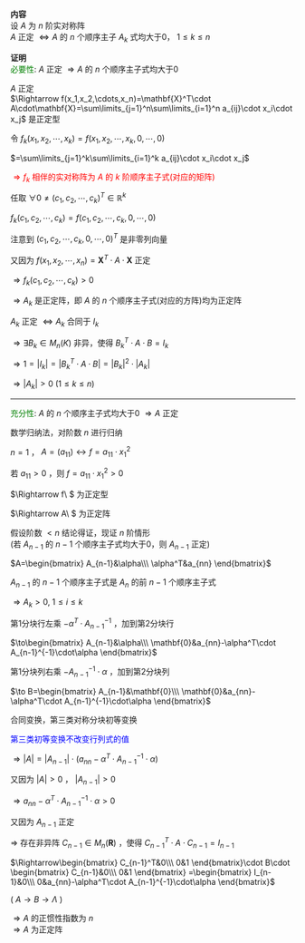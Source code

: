 **内容**  
设 $A$ 为 $n$ 阶实对称阵  
 $A$ 正定 $\Leftrightarrow A$ 的 $n$ 个顺序主子 $A_k$ 式均大于0， $1\le k\le n$  
  
**证明**  
<font color=green>必要性</font>:  $A$ 正定 $\Rightarrow A$ 的 $n$ 个顺序主子式均大于0  
  
 $A$ 正定  
 $\Rightarrow f(x_1,x_2,\cdots,x_n)=\mathbf{X}^T\cdot A\cdot\mathbf{X}=\sum\limits_{j=1}^n\sum\limits_{i=1}^n a_{ij}\cdot x_i\cdot x_j$ 是正定型  
  
令 $f_k(x_1,x_2,\cdots,x_k)=f(x_1,x_2,\cdots,x_k,0,\cdots,0)$  
  
 $=\sum\limits_{j=1}^k\sum\limits_{i=1}^k a_{ij}\cdot x_i\cdot x_j$  
  
<font color=red> $\Rightarrow f_k$ 相伴的实对称阵为 $A$ 的 $k$ 阶顺序主子式(对应的矩阵)</font>  
  
任取 $\forall0\neq(c_1,c_2,\cdots,c_k)^T\in\mathbb{R}^k$  
  
 $f_k(c_1,c_2,\cdots,c_k)=f(c_1,c_2,\cdots,c_k,0,\cdots,0)$  
  
注意到 $(c_1,c_2,\cdots,c_k,0,\cdots,0)^T$ 是非零列向量  
  
又因为 $f(x_1,x_2,\cdots,x_n)=\mathbf{X}^T\cdot A\cdot\mathbf{X}$ 正定  
  
 $\Rightarrow f_k(c_1,c_2,\cdots,c_k)>0$  
  
 $\Rightarrow A_k$ 是正定阵，即 $A$ 的 $n$ 个顺序主子式(对应的方阵)均为正定阵  
  
 $A_k$ 正定 $\Leftrightarrow A_k$ 合同于 $I_k$  
  
 $\Rightarrow\exists B_k\in M_n(K)$ 非异，使得 $B_k^T\cdot A\cdot B=I_k$  
  
 $\Rightarrow1=|I_k|=|B_k^T\cdot A\cdot B|=|B_k|^2\cdot|A_k|$  
  
 $\Rightarrow|A_k|>0\ (1\le k\le n)$  
  
---  
  
<font color=green>充分性</font>:  $A$ 的 $n$ 个顺序主子式均大于0 $\Rightarrow A$ 正定  
  
数学归纳法，对阶数 $n$ 进行归纳  
  
 $n=1$ ， $A=(a_{11})\leftrightarrow f=a_{11}\cdot x_1^2$  
  
若 $a_{11}>0$ ，则 $f=a_{11}\cdot x_1^2>0$  
  
 $\Rightarrow f\ $ 为正定型  
  
 $\Rightarrow A\ $ 为正定阵  
  
假设阶数 $<n$ 结论得证，现证 $n$ 阶情形  
(若 $A_{n-1}$ 的 $n-1$ 个顺序主子式均大于0，则 $A_{n-1}$ 正定)  
  
 $A=\begin{bmatrix}  
A_{n-1}&\alpha\\\ \alpha^T&a_{nn}  
\end{bmatrix}$  
  
 $A_{n-1}$ 的 $n-1$ 个顺序主子式是 $A_n$ 的前 $n-1$ 个顺序主子式  
  
 $\Rightarrow A_k>0,\ 1\le i\le k$  
  
第1分块行左乘 $-\alpha^T\cdot A_{n-1}^{-1}$ ，加到第2分块行  
  
 $\to\begin{bmatrix}  
A_{n-1}&\alpha\\\ \mathbf{0}&a_{nn}-\alpha^T\cdot A_{n-1}^{-1}\cdot\alpha  
\end{bmatrix}$  
  
第1分块列右乘 $-A_{n-1}^{-1}\cdot\alpha$ ，加到第2分块列  
  
 $\to B=\begin{bmatrix}  
A_{n-1}&\mathbf{0}\\\ \mathbf{0}&a_{nn}-\alpha^T\cdot A_{n-1}^{-1}\cdot\alpha  
\end{bmatrix}$  
  
合同变换，第三类对称分块初等变换  
  
<font color=blue>第三类初等变换不改变行列式的值</font>  
  
 $\Rightarrow|A|=|A_{n-1}|\cdot(a_{nn}-\alpha^T\cdot A_{n-1}^{-1}\cdot\alpha)$  
  
又因为 $|A|>0$ ， $|A_{n-1}|>0$  
  
 $\Rightarrow a_{nn}-\alpha^T\cdot A_{n-1}^{-1}\cdot\alpha>0$  
  
又因为 $A_{n-1}$ 正定  
  
 $\Rightarrow$ 存在非异阵 $C_{n-1}\in M_n(\mathbf{R})$ ，使得 $C_{n-1}^T\cdot A\cdot C_{n-1}=I_{n-1}$  
  
 $\Rightarrow\begin{bmatrix}  
C_{n-1}^T&0\\\ 0&1  
\end{bmatrix}\cdot B\cdot \begin{bmatrix}  
C_{n-1}&0\\\ 0&1  
\end{bmatrix}  
=\begin{bmatrix}  
I_{n-1}&0\\\ 0&a_{nn}-\alpha^T\cdot A_{n-1}^{-1}\cdot\alpha  
\end{bmatrix}$  
  
( $A\to B\to \Lambda$ )  
  
 $\Rightarrow A$ 的正惯性指数为 $n$  
 $\Rightarrow A$ 为正定阵  

